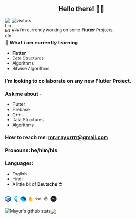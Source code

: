 <!---### <span style="color:blue"> **Hi there** </span> 👋-->
<h2 align="center">Hello there! 👋🤓</h2>
<a href="https://www.linkedin.com/in/mayurrrr-agarwal/">
  <img align="left" alt="LinkdeIn" width="22px" src="https://cdn.jsdelivr.net/npm/simple-icons@v3/icons/linkedin.svg" />
</a>

![visitors](https://visitor-badge.laobi.icu/badge?page_id=mrmayurgithub.mrmayurgithub)
<!---
<img src='https://media.giphy.com/media/USV0ym3bVWQJJmNu3N/giphy.gif' width='250'  align='right'>-->

###I’m currently working on some **Flutter** Projects.
### 📖 What i am currently learning
- **Flutter**
- Data Structures 
- Algorithms
- Bitwise Algorithms
### I’m looking to collaborate on any new **Flutter** Project.
### Ask me about - 
- Flutter
- Firebase 
- C++ -
- Data Structures 
- Algorithms
### How to reach me: mr.mayurrrr@gmail.com
### Pronouns: he/him/his
### Languages:
- English 
- Hindi 
- A little bit of **Deutsche** :sunglasses:
<!--- Fun fact: I am an **Electrical Engineer** who is learning **App Development** :stuck_out_tongue:-->

<code><img height="20" src="https://raw.githubusercontent.com/github/explore/80688e429a7d4ef2fca1e82350fe8e3517d3494d/topics/cpp/cpp.png"></code>
<code><img height="20" src="https://raw.githubusercontent.com/github/explore/80688e429a7d4ef2fca1e82350fe8e3517d3494d/topics/flutter/flutter.png"></code>
<code><img height="20" src="https://raw.githubusercontent.com/github/explore/80688e429a7d4ef2fca1e82350fe8e3517d3494d/topics/dart/dart.png"></code>
<code><img height="20" src="https://raw.githubusercontent.com/github/explore/80688e429a7d4ef2fca1e82350fe8e3517d3494d/topics/firebase/firebase.png"></code>
<code><img height="20" src="https://raw.githubusercontent.com/github/explore/80688e429a7d4ef2fca1e82350fe8e3517d3494d/topics/git/git.png"></code>
<code><img height="20" src="https://raw.githubusercontent.com/github/explore/80688e429a7d4ef2fca1e82350fe8e3517d3494d/topics/python/python.png"></code>
<code><img height="20" src="https://raw.githubusercontent.com/github/explore/80688e429a7d4ef2fca1e82350fe8e3517d3494d/topics/terminal/terminal.png"></code>
-
<a href="https://github.com/mrmayurgithub">
 <img align="left" src="https://github-readme-stats.vercel.app/api?username=mrmayurgithub&show_icons=true&theme=radical&line_height=27" alt="Mayur's github stats"/>
</a>
<a href="https://github.com/mrmayurgithub">
  <img align="center" src="https://github-readme-stats.vercel.app/api/top-langs/?username=mrmayurgithub&hide_langs_below=1&theme=radical"/>
</a>
